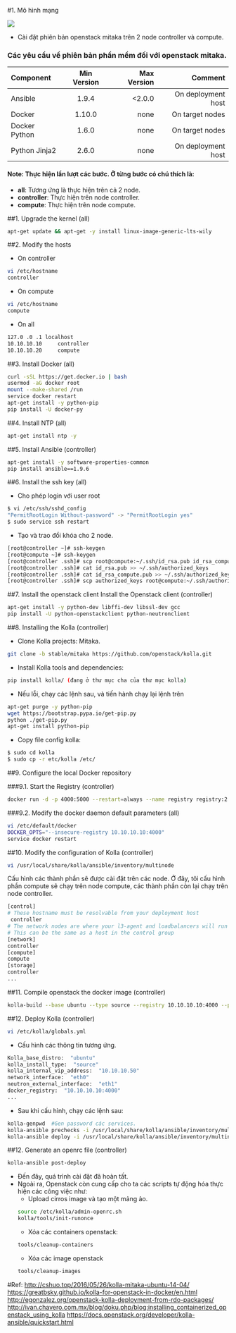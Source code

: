 #1. Mô hình mạng

![](https://github.com/linhlt247/networking-team/blob/master/LinhLT/ghichep-kolla/images/openstack-mitaka-network-layout.png?raw=true)

- Cài đặt phiên bản openstack mitaka trên 2 node controller và compute.

### Các yêu cầu về phiên bản phần mềm đối với openstack mitaka.
| Component | Min Version | Max Version | Comment |
|:-------|:------:|-------:|-------:|
| Ansible | 1.9.4 | <2.0.0 | On deployment host |
| Docker | 1.10.0 | none | On target nodes |
| Docker Python | 1.6.0 | none | On target nodes |
| Python Jinja2 | 2.6.0 | none | On deployment host |

#### Note: Thực hiện lần lượt các bước. Ở từng bước có chú thích là:
  - **all**: Tương ứng là thực hiện trên cả 2 node.
  - **controller**: Thực hiện trên node controller.
  - **compute**: Thực hiện trên node compute.

##1. Upgrade the kernel (all)
```sh
apt-get update && apt-get -y install linux-image-generic-lts-wily
```

##2. Modify the hosts
- On controller
```sh
vi /etc/hostname
controller
```

- On compute
```sh
vi /etc/hostname
compute
```

- On all
```sh
127.0 .0 .1 localhost
10.10.10.10     controller
10.10.10.20     compute
```

##3. Install Docker (all)
```sh
curl -sSL https://get.docker.io | bash
usermod -aG docker root
mount --make-shared /run
service docker restart
apt-get install -y python-pip
pip install -U docker-py
```

##4. Install NTP (all)
```sh
apt-get install ntp -y
```

##5. Install Ansible (controller)
```sh
apt-get install -y software-properties-common
pip install ansible==1.9.6
```

##6. Install the ssh key (all)
- Cho phép login với user root
```sh
$ vi /etc/ssh/sshd_config
"PermitRootLogin Without-password" -> "PermitRootLogin yes"
$ sudo service ssh restart
```

- Tạo và trao đổi khóa cho 2 node.
```sh
[root@controller ~]# ssh-keygen
[root@compute ~]# ssh-keygen
[root@controller .ssh]# scp root@compute:~/.ssh/id_rsa.pub id_rsa_compute.pub
[root@controller .ssh]# cat id_rsa.pub >> ~/.ssh/authorized_keys
[root@controller .ssh]# cat id_rsa_compute.pub >> ~/.ssh/authorized_keys
[root@controller .ssh]# scp authorized_keys root@compute:~/.ssh/authorized_keys
```

##7. Install the openstack client Install the Openstack client (controller)
```sh
apt-get install -y python-dev libffi-dev libssl-dev gcc
pip install -U python-openstackclient python-neutronclient
```

##8. Installing the Kolla (controller)
- Clone Kolla projects: Mitaka.
```sh
git clone -b stable/mitaka https://github.com/openstack/kolla.git
```

- Install Kolla tools and dependencies:
```sh
pip install kolla/ (đang ở thư mục cha của thư mục kolla)
```

- Nếu lỗi, chạy các lệnh sau, và tiến hành chạy lại lệnh trên
```sh
apt-get purge -y python-pip
wget https://bootstrap.pypa.io/get-pip.py
python ./get-pip.py
apt-get install python-pip
```

- Copy file config kolla:
```sh
$ sudo cd kolla
$ sudo cp -r etc/kolla /etc/
```

##9. Configure the local Docker repository

###9.1. Start the Registry (controller)
```sh
docker run -d -p 4000:5000 --restart=always --name registry registry:2
```

###9.2. Modify the docker daemon default parameters (all)
```sh
vi /etc/default/docker
DOCKER_OPTS="--insecure-registry 10.10.10.10:4000"
service docker restart
```

##10. Modify the configuration of Kolla (controller)
```sh
vi /usr/local/share/kolla/ansible/inventory/multinode
```

Cấu hình các thành phần sẽ được cài đặt trên các node. Ở đây, tôi cấu hình phần compute sẽ chạy trên node compute, các thành phần còn lại chạy trên node controller.
```sh
[control]
# These hostname must be resolvable from your deployment host
 controller
# The network nodes are where your l3-agent and loadbalancers will run
# This can be the same as a host in the control group
[network]
controller
[compute]
compute
[storage]
controller
...
```

##11. Compile openstack the docker image (controller)
```sh
kolla-build --base ubuntu --type source --registry 10.10.10.10:4000 --push
```

##12. Deploy Kolla (controller)
```sh
vi /etc/kolla/globals.yml
```

- Cấu hình các thông tin tương ứng.
```sh
Kolla_base_distro:  "ubuntu"
kolla_install_type:  "source"
kolla_internal_vip_address:  "10.10.10.50"
network_interface:  "eth0"
neutron_external_interface:  "eth1"
docker_registry:  "10.10.10.10:4000"
...
```

- Sau khi cấu hình, chạy các lệnh sau:
```sh
kolla-genpwd  #Gen password các services.
kolla-ansible prechecks -i /usr/local/share/kolla/ansible/inventory/multinode   #Check before deploy.
kolla-ansible deploy -i /usr/local/share/kolla/ansible/inventory/multinode      #Deploy.
```

##12. Generate an openrc file (controller)
```sh
kolla-ansible post-deploy
```

- Đến đây, quá trình cài đặt đã hoàn tất.
- Ngoài ra, Openstack còn cung cấp cho ta các scripts tự động hóa thực hiện các công việc như:
  - Upload cirros image và tạo một mảng ảo.
  ```sh
  source /etc/kolla/admin-openrc.sh
  kolla/tools/init-runonce
  ```
  - Xóa các containers openstack:
  ```sh
  tools/cleanup-containers
  ```
  - Xóa các image openstack
  ```sh
  tools/cleanup-images
  ```

#Ref:
http://cshuo.top/2016/05/26/kolla-mitaka-ubuntu-14-04/
https://greatbsky.github.io/kolla-for-openstack-in-docker/en.html
http://egonzalez.org/openstack-kolla-deployment-from-rdo-packages/
http://ivan.chavero.com.mx/blog/doku.php/blog:installing_containerized_openstack_using_kolla
https://docs.openstack.org/developer/kolla-ansible/quickstart.html